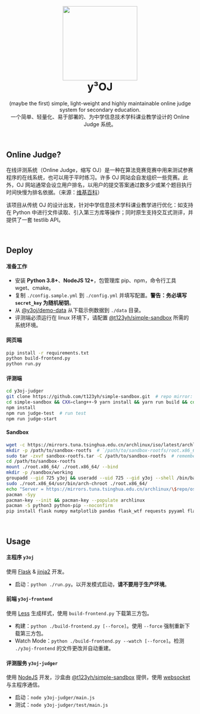 <br>

<h1 align="center">
  <img width="200" src="https://avatars.githubusercontent.com/u/91679741?s=200&v=4">
	<br>
	y³OJ
</h1>

<p align="center">
  (maybe the first) simple, light-weight and highly maintainable online judge system for secondary education.
  <br>
  一个简单、轻量化、易于部署的、为中学信息技术学科课业教学设计的 Online Judge 系统。
</p>

<br>

## Online Judge?

在线评测系统（Online Judge，缩写 OJ）是一种在算法竞赛竞赛中用来测试参赛程序的在线系统，也可以用于平时练习。许多 OJ 网站会自发组织一些竞赛。此外，OJ 网站通常会设立用户排名，以用户的提交答案通过数多少或某个题目执行时间快慢为排名依据。（来源：[维基百科](https://zh.wikipedia.org/wiki/%E5%9C%A8%E7%BA%BF%E8%AF%84%E6%B5%8B%E7%B3%BB%E7%BB%9F)）

该项目从传统 OJ 的设计出发，针对中学信息技术学科课业教学进行优化：如支持在 Python 中进行文件读取、引入第三方库等操作；同时原生支持交互式测评，并提供了一套 testlib API。

<br>

## Deploy

#### 准备工作

* 安装 **Python 3.8+**、**NodeJS 12+**，包管理库 pip、npm，命令行工具 wget、cmake。
* 复制 `./config.sample.yml` 到 `./config.yml` 并填写配置。**警告：务必填写 `secret_key` 为随机秘钥**。
* 从 [@y3oj/demo-data](//github.com/y3oj/demo-data) 从下载示例数据到 `./data` 目录。
* 评测端必须运行在 linux 环境下，请配置 [@t123yh/simple-sandbox](https://github.com/t123yh/simple-sandbox) 所需的系统环境。

#### 网页端

```bash
pip install -r requirements.txt
python build-frontend.py
python run.py
```

#### 评测端

```bash
cd y3oj-judger
git clone https://github.com/t123yh/simple-sandbox.git  # repo mirror: https://e.coding.net/memset0/y3oj/simple-sandbox.git
cd simple-sandbox && CXX=clang++-9 yarn install && yarn run build && cd ..
npm install
npm run judge-test  # run test
npm run judge-start
```

#### Sandbox

```bash
wget -c https://mirrors.tuna.tsinghua.edu.cn/archlinux/iso/latest/archlinux-bootstrap-2021.10.01-x86_64.tar.gz -O sandbox-rootfs.tar.gz
mkdir -p /path/to/sandbox-rootfs  # `/path/to/sandbox-rootfs/root.x86_64` should be `config.judger.sandbox_rootfs`
sudo tar -zxvf sandbox-rootfs.tar -C /path/to/sandbox-rootfs  # remember `sudo`
cd /path/to/sandbox-rootfs
mount ./root.x86_64/ ./root.x86_64/ --bind
mkdir -p /sandbox/working
groupadd --gid 725 y3oj && useradd --uid 725 --gid y3oj --shell /bin/bash --create-home y3oj
sudo ./root.x86_64/usr/bin/arch-chroot ./root.x86_64/
echo "Server = https://mirrors.tuna.tsinghua.edu.cn/archlinux/\$repo/os/\$arch" > /etc/pacman.d/mirrorlist
pacman -Syy
pacman-key --init && pacman-key --populate archlinux
pacman -S python3 python-pip --noconfirm
pip install flask numpy matplotlib pandas flask_wtf requests pyyaml flask_login --index-url https://pypi.douban.com/simple
```

<br>

## Usage

#### 主程序 `y3oj`

使用 [Flask](https://flask.palletsprojects.com/en/2.0.x/) & [jinja2](https://jinja.palletsprojects.com/en/3.0.x/) 开发。

* 启动：`python ./run.py`。以开发模式启动，**请不要用于生产环境**。

#### 前端 `y3oj-frontend`

使用 [Less](https://lesscss.org/) 生成样式，使用 `build-frontend.py` 下载第三方包。

* 构建：`python ./build-frontend.py [--force]`。使用 `--force` 强制重新下载第三方包。
* Watch Mode：`python ./build-frontend.py --watch [--force]`。检测 `./y3oj-frontend` 的文件更改并自动重建。

#### 评测服务 `y3oj-judger`

使用 [NodeJS](https://nodejs.org/en/) 开发，沙盒由 [@t123yh/simple-sandbox](https://github.com/t123yh/simple-sandbox) 提供，使用 [websocket](https://github.com/websockets/ws) 与主程序通信。

* 启动：`node y3oj-judger/main.js`
* 测试：`node y3oj-judger/test/main.js`